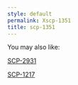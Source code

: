 ```yaml
---
style: default
permalink: Xscp-1351
title: scp-1351
---
```

You may also like:

[SCP-2931](http://scp-wiki.net/scp-2931)

[SCP-1217](http://scp-wiki.net/scp-1217)
